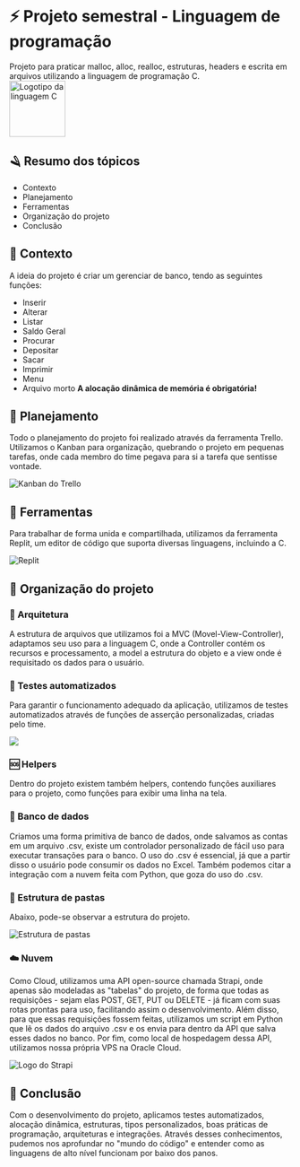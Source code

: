 # ⚡ Projeto semestral  - Linguagem de programação
Projeto para praticar malloc, alloc, realloc, estruturas, headers e escrita em arquivos utilizando a linguagem de programação C.
<br>
<img src="https://upload.wikimedia.org/wikipedia/commons/3/35/The_C_Programming_Language_logo.svg" width="100" alt="Logotipo da linguagem C"/>

## 🪒 Resumo dos tópicos
- Contexto
- Planejamento
- Ferramentas
- Organização do projeto
- Conclusão

## 📕 Contexto
A ideia do projeto é criar um gerenciar de banco, tendo as seguintes funções:
- Inserir
- Alterar
- Listar
- Saldo Geral
- Procurar
- Depositar
- Sacar
- Imprimir
- Menu
- Arquivo morto
**A alocação dinâmica de memória é obrigatória!**

## 💭 Planejamento
Todo o planejamento do projeto foi realizado através da ferramenta Trello. Utilizamos o Kanban para organização, quebrando o projeto em pequenas tarefas, onde cada membro do time pegava para si a tarefa que sentisse vontade.

<img src="https://raw.githubusercontent.com/manzolimatheus/projeto-lpl/main/public/img/Trello.jpg" alt="Kanban do Trello"/>

## 🔧 Ferramentas

Para trabalhar de forma unida e compartilhada, utilizamos da ferramenta Replit, um editor de código que suporta diversas linguagens, incluindo a C.

<img src="https://replit.com/public/images/ogBanner.png" alt="Replit"/>

## 💼 Organização do projeto

### 🏯 Arquitetura
A estrutura de arquivos que utilizamos foi a MVC (Movel-View-Controller), adaptamos seu uso para a linguagem C, onde a Controller contém os recursos e processamento, a model a estrutura do objeto e a view onde é requisitado os dados para o usuário.

### 🤖 Testes automatizados
Para garantir o funcionamento adequado da aplicação, utilizamos de testes automatizados através de funções de asserção personalizadas, criadas pelo time.

<img src="https://raw.githubusercontent.com/manzolimatheus/projeto-lpl/main/public/img/Testes.jpg">

### 🆘 Helpers
Dentro do projeto existem também helpers, contendo funções auxiliares para o projeto, como funções para exibir uma linha na tela.

### 🎲 Banco de dados
Criamos uma forma primitiva de banco de dados, onde salvamos as contas em um arquivo .csv, existe um controlador personalizado de fácil uso para executar transações para o banco. O uso do .csv é essencial, já que a partir disso o usuário pode consumir os dados no Excel. Também podemos citar a integração com a nuvem feita com Python, que goza do uso do .csv.

### 📁 Estrutura de pastas
Abaixo, pode-se observar a estrutura do projeto.

<img src="https://github.com/manzolimatheus/projeto-lpl/blob/main/public/img/Pastas.jpg?raw=true" alt="Estrutura de pastas" />

### ☁️ Nuvem
Como Cloud, utilizamos uma API open-source chamada Strapi, onde apenas são modeladas as "tabelas" do projeto, de forma que todas as requisições - sejam elas POST, GET, PUT ou DELETE - já ficam com suas rotas prontas para uso, facilitando assim o desenvolvimento. Além disso, para que essas requisições fossem feitas, utilizamos um script em Python que lê os dados do arquivo .csv e os envia para dentro da API que salva esses dados no banco.
Por fim, como local de hospedagem dessa API, utilizamos nossa própria VPS na Oracle Cloud.

<img src="https://raw.githubusercontent.com/manzolimatheus/projeto-lpl/main/public/img/strapi logo.png" alt="Logo do Strapi">


## 🌱 Conclusão
Com o desenvolvimento do projeto, aplicamos testes automatizados, alocação dinâmica, estruturas, tipos personalizados, boas práticas de programação, arquiteturas e integrações. Através desses conhecimentos, pudemos nos aprofundar no "mundo do código" e entender como as linguagens de alto nível funcionam por baixo dos panos.
